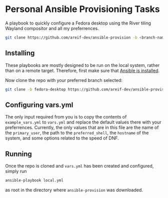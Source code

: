 # Personal Ansible Provisioning Tasks 

A playbook to quickly configure a Fedora desktop using the River tiling Wayland compositor and all my preferrences.

```bash
git clone https://github.com/areif-dev/ansible-provision -b <branch-name>
```

## Installing 

These playbooks are mostly designed to be run on the local system, rather than on a remote target. Therefore, first make sure that [Ansible is installed](https://docs.ansible.com/ansible/latest/installation_guide/intro_installation.html#selecting-an-ansible-package-and-version-to-install). 

Now clone the repo with your preferred branch selected: 

```bash 
git clone -b fedora-desktop https://github.com/areif-dev/ansible-provision && cd ansible-provision
```

## Configuring vars.yml

The only input required from you is to copy the contents of `example_vars.yml` to `vars.yml` and replace the default values there with your preferrences. Currently, the only values that are in this file are the name of the `primary_user`, the path to the `preferred_shell`, the `hostname` of the system, and some options related to the speed of DNF.

## Running 

Once the repo is cloned and `vars.yml` has been created and configured, simply run 

```bash 
ansible-playbook local.yml
```

as root in the directory where `ansible-provision` was downloaded. 
